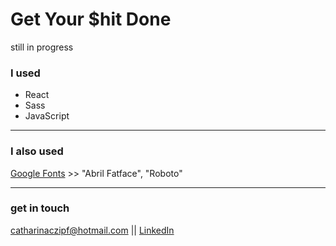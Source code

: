 # Get Your $hit Done

still in progress

<!-- ![Tic Tac Toe half played](/images/game.png) -->

### I used

- React
- Sass
- JavaScript

---

### I also used

[Google Fonts](https://fonts.google.com/) >> "Abril Fatface", "Roboto"

---

### get in touch

<catharinaczipf@hotmail.com> || [LinkedIn](https://www.linkedin.com/in/cathacz/)
